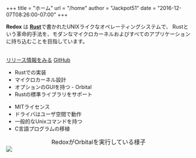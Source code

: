 +++
title = "ホーム"
url = "/home"
author = "Jackpot51"
date = "2016-12-07T08:26:00-07:00"
+++
<div class="row install-row">
  <div class="col-md-8">
    <p class="pitch">
      <b>Redox</b> は <a style="color: inherit;" href="https://www.rust-lang.org/"><b>Rust</b></a>で書かれたUNIXライクなオペレーティングシステムで、
      Rustという革命的手法を、モダンなマイクロカーネルおよびすべてのアプリケーションに持ち込むことを目指しています。
    </p>
  </div>
  <div class="col-md-4 install-box">
    <br/>
    <a class="btn btn-primary" href="https://github.com/redox-os/redox/releases">リリース情報をみる</a>
    <a class="btn btn-default" href="https://github.com/redox-os/redox/">GitHub</a>
  </div>
</div>
<div class="row features">
  <div class="col-md-6">
    <ul class="laundry-list" style="margin-bottom: 0px;">
      <li>Rustでの実装</li>
      <li>マイクロカーネル設計</li>
      <li>オプションのGUIを持つ - Orbital</li>
      <li>Rustの標準ライブラリをサポート</li>
    </ul>
  </div>
  <div class="col-md-6">
    <ul class="laundry-list">
      <li>MITライセンス</li>
      <li>ドライバはユーザ空間で動作</li>
      <li>一般的なUnixコマンドを持つ</li>
      <li>C言語プログラムの移植</li>
    </ul>
  </div>
</div>
<div class="row features">
  <div class="col-sm-12">
    <div style="font-size: 16px; text-align: center;">
      RedoxがOrbitalを実行している様子
    </div>
    <a href="https://i.imgur.com/MJqsqYo.png">
      <img class="img-responsive" src="https://i.imgur.com/MJqsqYo.png"/>
    </a>
  </div>
</div>

